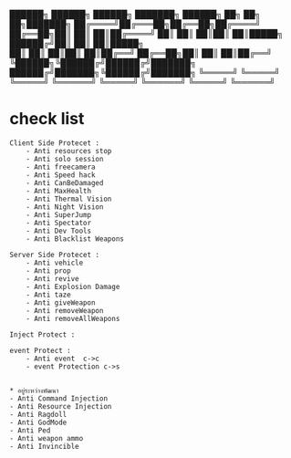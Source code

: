  ██████╗ ██████╗ ██████╗ ███████╗    ██████╗ ██╗     ██╗   ██╗███████╗
██╔════╝██╔═══██╗██╔══██╗██╔════╝    ██╔══██╗██║     ██║   ██║██╔════╝
██║     ██║   ██║██║  ██║█████╗      ██████╔╝██║     ██║   ██║█████╗  
██║     ██║   ██║██║  ██║██╔══╝      ██╔══██╗██║     ██║   ██║██╔══╝  
╚██████╗╚██████╔╝██████╔╝███████╗    ██████╔╝███████╗╚██████╔╝███████╗
 ╚═════╝ ╚═════╝ ╚═════╝ ╚══════╝    ╚═════╝ ╚══════╝ ╚═════╝ ╚══════╝

# check list
    Client Side Protecet :
        - Anti resources stop
        - Anti solo session
        - Anti freecamera
        - Anti Speed hack
        - Anti CanBeDamaged	
        - Anti MaxHealth
	    - Anti Thermal Vision
	    - Anti Night Vision
	    - Anti SuperJump
	    - Anti Spectator
        - Anti Dev Tools
        - Anti Blacklist Weapons
    
    Server Side Protecet :
        - Anti vehicle
        - Anti prop
        - Anti revive
        - Anti Explosion Damage
        - Anti taze
        - Anti giveWeapon
        - Anti removeWeapon
        - Anti removeAllWeapons
    
    Inject Protect :

    event Protect :
        - Anti event  c->c
        - event Protection c->s
    
    
    * อยู่ระหว่างพัฒนา
    - Anti Command Injection
    - Anti Resource Injection
    - Anti Ragdoll
    - Anti GodMode
    - Anti Ped
    - Anti weapon ammo
    - Anti Invincible